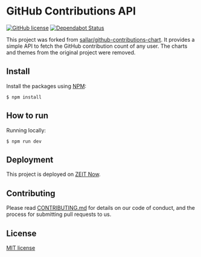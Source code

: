 # GitHub Contributions API 

[![GitHub license](https://img.shields.io/badge/license-MIT-blue.svg)](https://github.com/ashtom/github-contributions-canvas/blob/master/LICENSE)
[![Dependabot Status](https://api.dependabot.com/badges/status?host=github&identifier=229780653)](https://dependabot.com)

This project was forked from [sallar/github-contributions-chart](https://github.com/sallar/github-contributions-chart). It provides a simple API to fetch the GitHub contribution count of any user. The charts and themes from the original project were removed.

## Install

Install the packages using [NPM](https://nodejs.org/en/):
```
$ npm install
```

## How to run

Running locally:
```
$ npm run dev
```

## Deployment

This project is deployed on [ZEIT Now](https://zeit.co/).

## Contributing

Please read [CONTRIBUTING.md](./CONTRIBUTING.md) for details on our code of conduct, and the process for submitting pull requests to us.

## License

[MIT license](https://opensource.org/licenses/MIT)
